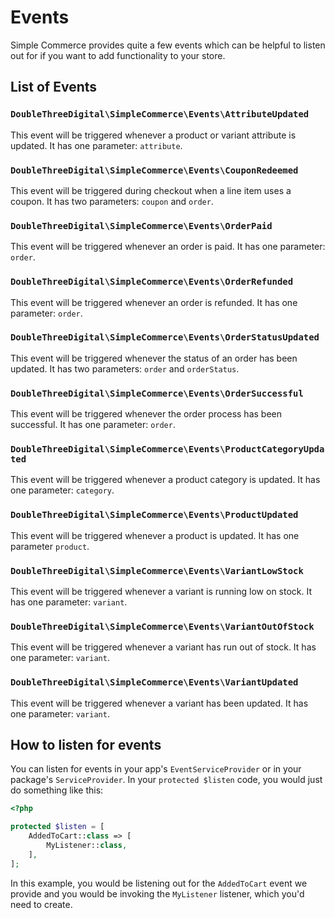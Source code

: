 # Events

Simple Commerce provides quite a few events which can be helpful to listen out for if you want to add functionality to your store.

## List of Events

### `DoubleThreeDigital\SimpleCommerce\Events\AttributeUpdated`

This event will be triggered whenever a product or variant attribute is updated. It has one parameter: `attribute`.

### `DoubleThreeDigital\SimpleCommerce\Events\CouponRedeemed`

This event will be triggered during checkout when a line item uses a coupon. It has two parameters: `coupon` and `order`.

### `DoubleThreeDigital\SimpleCommerce\Events\OrderPaid`

This event will be triggered whenever an order is paid. It has one parameter: `order`.

### `DoubleThreeDigital\SimpleCommerce\Events\OrderRefunded`

This event will be triggered whenever an order is refunded. It has one parameter: `order`.

### `DoubleThreeDigital\SimpleCommerce\Events\OrderStatusUpdated`

This event will be triggered whenever the status of an order has been updated. It has two parameters: `order` and `orderStatus`.

### `DoubleThreeDigital\SimpleCommerce\Events\OrderSuccessful`

This event will be triggered whenever the order process has been successful. It has one parameter: `order`.

### `DoubleThreeDigital\SimpleCommerce\Events\ProductCategoryUpdated`

This event will be triggered whenever a product category is updated. It has one parameter: `category`.

### `DoubleThreeDigital\SimpleCommerce\Events\ProductUpdated`

This event will be triggered whenever a product is updated. It has one parameter `product`.

### `DoubleThreeDigital\SimpleCommerce\Events\VariantLowStock`

This event will be triggered whenever a variant is running low on stock. It has one parameter: `variant`.

### `DoubleThreeDigital\SimpleCommerce\Events\VariantOutOfStock`

This event will be triggered whenever a variant has run out of stock. It has one parameter: `variant`.

### `DoubleThreeDigital\SimpleCommerce\Events\VariantUpdated`

This event will be triggered whenever a variant has been updated. It has one parameter: `variant`.

## How to listen for events

You can listen for events in your app's `EventServiceProvider` or in your package's `ServiceProvider`. In your `protected $listen` code, you would just do something like this:

```php
<?php

protected $listen = [
    AddedToCart::class => [
        MyListener::class,
    ],
];
```

In this example, you would be listening out for the `AddedToCart` event we provide and you would be invoking the `MyListener` listener, which you'd need to create.
